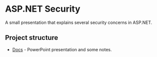 # ASP.NET Security
A small presentation that explains several security concerns in ASP.NET.

## Project structure
- [Docs](https://github.com/MTrajK/dotnet-projects/tree/main/AspDotNet.Security/Docs) - PowerPoint presentation and some notes.
